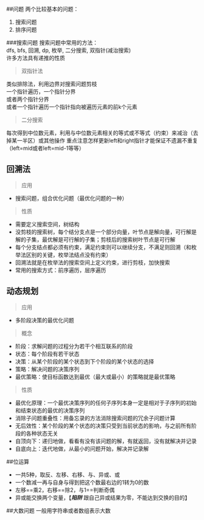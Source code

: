 ##问题
两个比较基本的问题：
1. 搜索问题
2. 排序问题

###搜索问题
搜索问题中常用的方法：  
dfs, bfs, 回溯, dp, 枚举, 二分搜索, 双指针(减治搜索)  
许多方法具有递推的性质

> 双指针法

类似排除法，利用边界对搜索问题剪枝  
一个指针遍历，一个指针分界  
或者两个指针分界  
或者一个指针遍历一个指针指向被遍历元素的前k个元素

> 二分搜索

每次得到中位数元素，利用与中位数元素相关的等式或不等式（约束）来减治（去掉某一半区）或其他操作
重点注意怎样更新left和right指针才能保证不遗漏不重复（left=mid或者left=mid-1等等）

## 回溯法
> 应用
- 搜索问题，组合优化问题（最优化问题的一种）
> 性质
- 需要定义搜索空间，树结构
- 没剪枝的搜索树，每个结分支点是一个部分向量，叶节点是解向量，可行解是解的子集，最优解是可行解的子集；剪枝后的搜索树叶节点是可行解
- 每个分支结点都必须有约束，满足约束则可以继续分支，不满足则回溯（和枚举法区别的关键，枚举法结点没有约束）
- 回溯法就是在枚举法的搜索空间上定义约束，进行剪枝，加快搜索
- 常用的搜索方式：前序遍历，层序遍历

## 动态规划
> 应用
- 多阶段决策的最优化问题
> 概念
- 阶段：求解问题的过程分为若干个相互联系的阶段
- 状态：每个阶段有若干状态
- 决策：从某个阶段的某个状态到下个阶段的某个状态的选择
- 策略：解决问题的决策序列
- 最优策略：使目标函数达到最优（最大或最小）的策略就是最优策略
> 性质
- 最优化原理：一个最优决策序列的任何子序列本身一定是相对于子序列的初始和结束状态的最优的决策序列
- 消除子问题重叠性：用备忘录的方法消除搜索问题的冗余子问题计算
- 无后效性：某个阶段的某个状态的决策只受到当前状态的影响，与之前所有阶段的各种状态无关
- 自顶向下：递归地做，看看有没有该问题的解，有就返回，没有就解决并记录
- 自底向上：迭代地做，从最小的问题开始，解决并记录解

##位运算
- 一共5种，取反、左移、右移、与、异或、或
- 一个数减一再与自身与得到把这个数最右边的1转为0的数
- 左移==乘2，右移==除2，与1==判断奇偶
- 异或能交换两个变量，【***陷阱*** 跟自己异或结果为零，不能达到交换的目的】

##大数问题
一般用字符串或者数组表示大数
